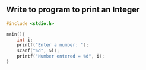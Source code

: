 ## Write to program to print an Integer

```C
#include <stdio.h>

main(){
    int i;
    printf("Enter a number: ");
    scanf("%d", &i);
    printf("Number entered = %d", i);
}
```